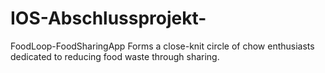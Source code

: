 # IOS-Abschlussprojekt-
FoodLoop-FoodSharingApp Forms a close-knit circle of chow enthusiasts dedicated to reducing food waste through sharing.
